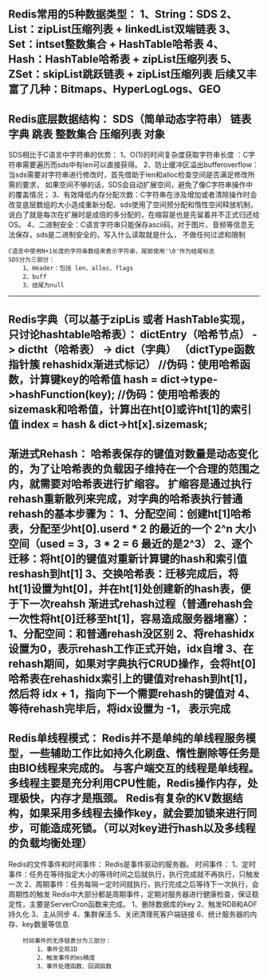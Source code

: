 **Redis常用的5种数据类型：**
    1、String：SDS
    2、List：zipList压缩列表 + linkedList双端链表
    3、Set：intset整数集合 + HashTable哈希表
    4、Hash：HashTable哈希表 + zipList压缩列表
    5、ZSet：skipList跳跃链表 + zipList压缩列表
    后续又丰富了几种：Bitmaps、HyperLogLogs、GEO
-----------------------------------------------------------------------------
Redis底层数据结构：
    SDS（简单动态字符串）
    链表
    字典
    跳表
    整数集合
    压缩列表
    对象
-----------------------------------------------------------------------------
SDS相比于C语言中字符串的优势：
    1、O(1)的时间复杂度获取字符串长度 ：C字符串需要遍历而sds中有len可以直接获得。 
    2、防止缓冲区溢出bufferoverflow：当sds需要对字符串进行修改时，首先借助于len和alloc检查空间是否满足修改所需的要求，
        如果空间不够的话，SDS会自动扩展空间，避免了像C字符串操作中的覆盖情况；
    3、有效降低内存分配次数：C字符串在涉及增加或者清除操作时会改变底层数组的大小造成重新分配、sds使用了空间预分配和惰性空间释放机制，
        说白了就是每次在扩展时是成倍的多分配的，在缩容是也是先留着并不正式归还给OS。
    4、二进制安全：C语言字符串只能保存ascii码，对于图片、音频等信息无法保存，sds是二进制安全的，写入什么读取就是什么，
        不做任何过滤和限制

    C语言中使用N+1长度的字符串数组来表示字符串，尾部使用'\0'作为结尾标志
    SDS分为三部分：
        1、Header：包括 len、alloc、flags
        2、buff
        3、结尾为null
-----------------------------------------------------------------------------
Redis字典（可以基于zipLis 或者 HashTable实现，只讨论hashtable哈希表）：
    dictEntry（哈希节点） -> dictht（哈希表） -> dict（字典）
    （dictType函数指针簇  rehashidx渐进式标记）
    //伪码：使用哈希函数，计算键key的哈希值
    hash = dict->type->hashFunction(key);
    //伪码：使用哈希表的sizemask和哈希值，计算出在ht[0]或许ht[1]的索引值
    index = hash & dict->ht[x].sizemask;    
-----------------------------------------------------------------------------
渐进式Rehash：
    哈希表保存的键值对数量是动态变化的，为了让哈希表的负载因子维持在一个合理的范围之内，就需要对哈希表进行扩缩容。
    扩缩容是通过执行rehash重新散列来完成，对字典的哈希表执行普通rehash的基本步骤为：
        1、分配空间：创建ht[1]哈希表，分配至少ht[0].userd * 2 的最近的一个 2^n 大小空间（used = 3，3 * 2 = 6 最近的是2^3）
        2、逐个迁移：将ht[0]的键值对重新计算键的hash和索引值reshash到ht[1]
        3、交换哈希表：迁移完成后，将ht[1]设置为ht[0]，并在ht[1]处创建新的hash表，便于下一次reahsh
    渐进式rehash过程（普通rehash会一次性将ht[0]迁移至ht[1]，容易造成服务器堵塞）：
        1、分配空间：和普通rehash没区别
        2、将rehashidx设置为0，表示rehash工作正式开始，idx自增
        3、在rehash期间，如果对字典执行CRUD操作，会将ht[0]哈希表在rehashidx索引上的键值对rehash到ht[1]，然后将
            idx + 1，指向下一个需要rehash的键值对
        4、等待rehash完毕后，将idx设置为 -1， 表示完成
-----------------------------------------------------------------------------        
Redis单线程模式：
    Redis并不是单纯的单线程服务模型，一些辅助工作比如持久化刷盘、惰性删除等任务是由BIO线程来完成的。
    与客户端交互的线程是单线程。
    多线程主要是充分利用CPU性能，Redis操作内存，处理极快，内存才是瓶颈。
    Redis有复杂的KV数据结构，如果采用多线程去操作key，就会要加锁来进行同步，可能造成死锁。（可以对key进行hash以及多线程的负载均衡处理）
-----------------------------------------------------------------------------
Redis的文件事件和时间事件：
    Redis是事件驱动的服务器。
    时间事件：
        1、定时事件：任务在等待指定大小的等待时间之后就执行，执行完成就不再执行，只触发一次
        2、周期事件：任务每隔一定时间就执行，执行完成之后等待下一次执行，会周期性的触发
            Redis中大部分都是周期事件，定期对服务器进行健康检查，保证稳定性，主要是ServerCron函数来完成。
            1、删除数据库的key
            2、触发RDB和AOF持久化
            3、主从同步
            4、集群保活
            5、关闭清理死客户端链接
            6、统计服务器的内存、key数量等信息

        时间事件的无序链表分为三部分：
            1、事件全局ID
            2、触发事件的ms精度
            3、事件处理函数、回调函数